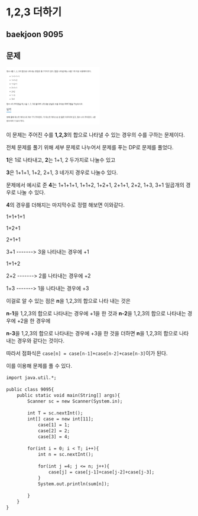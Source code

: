 # 1,2,3 더하기

## baekjoon 9095

## 문제

<img src="./images/9095-1.png" width="50%">

이 문제는 주어진 수를 **1,2,3**의 합으로 나타낼 수 있는 경우의 수를 구하는 문제이다.

전체 문제를 풀기 위해 세부 문제로 나누어서 문제를 푸는 DP로 문제를 풀었다.

**1**은 1로 나타내고, **2**는 1+1, 2 두가지로 나눌수 있고

**3**은 1+1+1, 1+2, 2+1, 3 네가지 경우로 나눌수 있다. 

문제에서 예시로 준 **4**는 1+1+1+1, 1+1+2, 1+2+1, 2+1+1, 2+2, 1+3, 3+1 일곱개의 경우로 나눌 수 있다.

**4**의 경우를 더해지는 마지막수로 정렬 해보면 이와같다.

1+1+1+1  

1+2+1    

2+1+1

3+1  -------> 3을 나타내는 경우에 +1

1+1+2

2+2 -------> 2를 나타내는 경우에 +2

1+3 ------->  1을 나타내는 경우에 +3

이걸로 알 수 있는 점은 **n**을 1,2,3의 합으로 나타 내는 것은 

**n-1**을 1,2,3의 합으로 나타내는 경우에 +1을 한 것과 **n-2**을 1,2,3의 합으로 나타내는 경우에 +2을 한 경우에

**n-3**을 1,2,3의 합으로 나타내는 경우에 +3을 한 것을 더하면 **n**을 1,2,3의 합으로 나타내는 경우와 같다는 것이다.

따라서 점화식은 `case[n] = case[n-1]+case[n-2]+case[n-3]`이가 된다.


이를 이용해 문제를 풀 수 있다.


```
import java.util.*;

public class 9095{
    public static void main(String[] args){
        Scanner sc = new Scanner(System.in);
        
        int T = sc.nextInt();
        int[] case = new int[11];
            case[1] = 1;
            case[2] = 2;
            case[3] = 4;

        for(int i = 0; i < T; i++){
            int n = sc.nextInt();
            
            for(int j =4; j <= n; j++){
                case[j] = case[j-1]+case[j-2]+case[j-3];
            }
            System.out.println(sum[n]);
            
        }
    }
}


```
